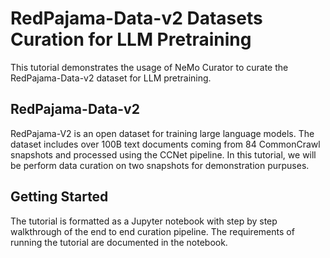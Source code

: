 # RedPajama-Data-v2 Datasets Curation for LLM Pretraining

This tutorial demonstrates the usage of NeMo Curator to curate the RedPajama-Data-v2 dataset for LLM pretraining.

## RedPajama-Data-v2
RedPajama-V2 is an open dataset for training large language models. The dataset includes over 100B text documents coming from 84 CommonCrawl snapshots and processed using the CCNet pipeline. In this tutorial, we will be perform data curation on two snapshots for demonstration purpuses.

## Getting Started
The tutorial is formatted as a Jupyter notebook with step by step walkthrough of the end to end curation pipeline. The requirements of running the tutorial are documented in the notebook.
